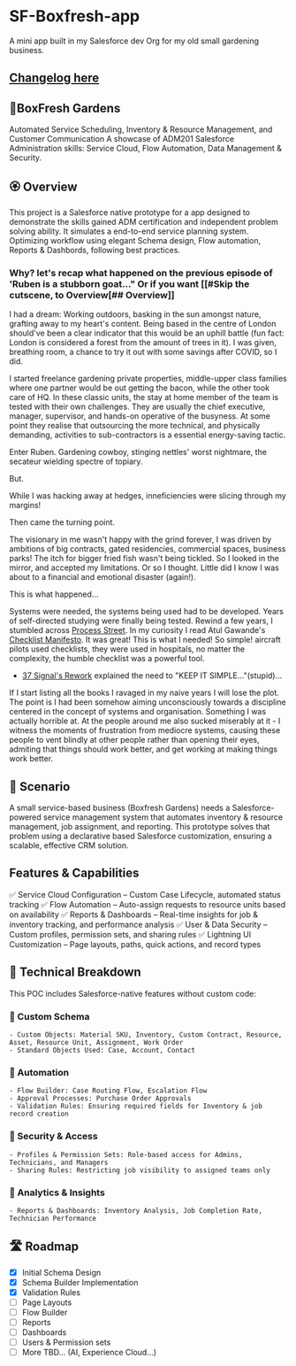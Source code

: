 # SF-Boxfresh-app
A mini app built in my Salesforce dev Org for my old small gardening business.

## [Changelog here](https://github.com/Rwb3n/SF-Boxfresh-app/blob/main/docs/Changelog.md)

## 🌿BoxFresh Gardens
Automated Service Scheduling, Inventory & Resource Management, and Customer Communication
A showcase of ADM201 Salesforce Administration skills: Service Cloud, Flow Automation, Data Management & Security.

## 🏵️ Overview
This project is a Salesforce native prototype for a app designed to demonstrate the skills gained ADM certification and independent problem solving ability.
It simulates a end-to-end service planning system. Optimizing workflow using elegant Schema design, Flow automation, Reports & Dashbords, following best practices.

### Why? let's recap what happened on the previous episode of 'Ruben is a stubborn goat..." Or if you want [[#Skip the cutscene, to Overview[## Overview]]
I had a dream: Working outdoors, basking in the sun amongst nature, grafting away to my heart's content. 
Being based in the centre of London should've been a clear indicator that this would be an uphill battle (fun fact: London is considered a forest from the amount of trees in it).
I was given, breathing room, a chance to try it out with some savings after COVID, so I did.

I started freelance gardening private properties, middle-upper class families where one partner would be out getting the bacon, while the other took care of HQ. 
In these classic units, the stay at home member of the team is tested with their own challenges. 
They are usually the chief executive, manager, supervisor, and hands-on operative of the busyness. 
At some point they realise that outsourcing the more technical, and physically demanding, activities to sub-contractors is a essential energy-saving tactic.

Enter Ruben. Gardening cowboy, stinging nettles' worst nightmare, the secateur wielding spectre of topiary.

But.

While I was hacking away at hedges, inneficiencies were slicing through my margins!

Then came the turning point. 

The visionary in me wasn't happy with the grind forever, I was driven by ambitions of big contracts, gated residencies, commercial spaces, business parks! 
The itch for bigger fried fish wasn't being tickled. So I looked in the mirror, and accepted my limitations. Or so I thought. Little did I know I was about to a financial and emotional disaster (again!).

This is what happened...

Systems were needed, the systems being used had to be developed. Years of self-directed studying were finally being tested. Rewind a few years, I stumbled across [Process Street](https://www.process.st/). 
In my curiosity I read Atul Gawande's [Checklist Manifesto](https://atulgawande.com/book/the-checklist-manifesto/). It was great! This is what I needed! So simple! aircraft pilots used checklists, they were used in hospitals, no matter the complexity, the humble checklist was a powerful tool.
- [37 Signal's Rework](https://basecamp.com/books#rework) explained the need to "KEEP IT SIMPLE..."(stupid)...

If I start listing all the books I ravaged in my naive years I will lose the plot. The point is I had been somehow aiming unconsciously towards a discipline centered in the concept of systems and organisation. Something I was actually horrible at. At the people around me also sucked miserably at it - I witness the moments of frustration from mediocre systems, causing these people to vent blindly at other people rather than opening their eyes, admiting that things should work better, and get working at making things work better.


## 🔶 Scenario
A small service-based business (Boxfresh Gardens) needs a Salesforce-powered service management system that automates inventory & resource management, job assignment, and reporting. This prototype solves that problem using a declarative based Salesforce customization, ensuring a scalable, effective CRM solution.

## Features & Capabilities
✅ Service Cloud Configuration – Custom Case Lifecycle, automated status tracking
✅ Flow Automation – Auto-assign requests to resource units based on availability
✅ Reports & Dashboards – Real-time insights for job & inventory tracking, and performance analysis
✅ User & Data Security – Custom profiles, permission sets, and sharing rules
✅ Lightning UI Customization – Page layouts, paths, quick actions, and record types

## 🔨 Technical Breakdown
This POC includes Salesforce-native features without custom code:
### 🔹 Custom Schema
    - Custom Objects: Material SKU, Inventory, Custom Contract, Resource, Asset, Resource Unit, Assignment, Work Order
    - Standard Objects Used: Case, Account, Contact
### 🔹 Automation
    - Flow Builder: Case Routing Flow, Escalation Flow
    - Approval Processes: Purchase Order Approvals
    - Validation Rules: Ensuring required fields for Inventory & job record creation
### 🔹 Security & Access
    - Profiles & Permission Sets: Role-based access for Admins, Technicians, and Managers
    - Sharing Rules: Restricting job visibility to assigned teams only
### 🔹 Analytics & Insights
    - Reports & Dashboards: Inventory Analysis, Job Completion Rate, Technician Performance

## 🛣️ Roadmap
- [x] Initial Schema Design
- [x] Schema Builder Implementation
- [x] Validation Rules
- [ ] Page Layouts
- [ ] Flow Builder
- [ ] Reports
- [ ] Dashboards
- [ ] Users & Permission sets
- [ ] More TBD... (AI, Experience Cloud...)
